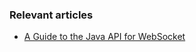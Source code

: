 ### Relevant articles

- [A Guide to the Java API for WebSocket](http://www.baeldung.com/java-websockets)

